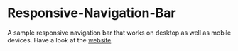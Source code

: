 # Responsive-Navigation-Bar
A sample responsive navigation bar that works on desktop as well as mobile devices. Have a look at the [website]( https://vivekv634.github.io/Responsive-Navigation-Bar/)

